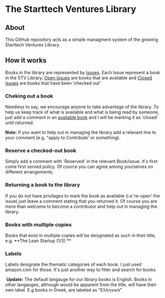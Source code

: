 # The Starttech Ventures Library

## About
This GitHub repository acts as a simple managment system of the growing Starttech Ventures Library.


## How it works

 Books in the library are represented by [Issues](https://github.com/StarttechVentures/Library/issues). Each Issue represent a book in the STV Library. 
  [Open Issues](https://github.com/StarttechVentures/Library/issues?q=is%3Aopen+is%3Aissue) are books that are available and [Closed Issues](https://github.com/StarttechVentures/Library/issues?q=is%3Aissue+is%3Aclosed) are books that have been 'checked out'
  
  
 ### Cheking out a book
  Needless to say, we encourage anyone to take advantage of the library. To help us keep track of what is available and what is being read by someone, just add a comment in an [available book](https://github.com/StarttechVentures/Library/issues?q=is%3Aopen+is%3Aissue) and I will be marking it as 'closed' until returned.
  
   **Note:**
   If you want to help out in managing the library add a relevant line to your comment (e.g. "apply to Contribute' or something).
   
  ### Reserve a checked-out book
Simply add a comment with 'Reserved' in the relevant Book/issue. It's first come first served policy. Of cource you can agree among yourselves on different arrangements.

### Returning a book to the library
  If you do not have privilages to mark the book as available (i.e.'re-open' the issue) just leave a comment stating that you returned it. Of course you are more than welcome to become a contributor and help out in managing the library.
 
### Books with multiple copies
Books that exist in multiple copies will be deisgnated as such in their title, e.g.  **The Lean Startup (1/3) **

### Labels
  Labels  deisgnate the thematic categories of each book. I just used amazon.com for those. It's just another way to filter and search for books
  
  **Update:** The default langauge for our library books is English. Books in other langauges, although would be apparent from the title, will have their own label. E.g books in Greek, are labeled as "Ελληνικά"
